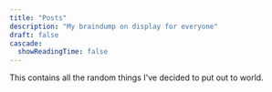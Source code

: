 ```yaml
---
title: "Posts"
description: "My braindump on display for everyone"
draft: false
cascade:
  showReadingTime: false
---
```


This contains all the random things I've decided to put out to world.